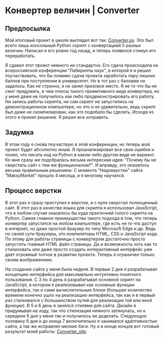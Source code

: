 # Конвертер величин | Converter

## Предпосылка

Мой итоговый проект в школе выглядел вот так: [Converter.py](Converter.py). Это был всего лишь консольный Python скрипт с конвертацией 5 разных величин. Написал я его ровно год назад, и теперь появился стимул его переработать.

Я сдавал этот проект немного не стандартно. Его сдача происходила на всероссийской конференции "Лабиринты наук", в которой я и решил поучаствовать, что бы помимо сдачи проекта заработать пару лишних баллов при поступлении в университет. Но в тот раз с баллами не задалось. Как не странно, я не занял призовое место. Я не то что бы не смог придумать, в чем плюсы такого примитивного вида конвертера, но у меня даже не получилось как либо продемонстрировать его работу. Ни запись работы скрипта, ни сам скрипт не запустились на демонстрационном компьютере, но это и не удивительно, ведь скрипт был даже не скомпилирован, как это подобало бы сделать. Исходя из этого я принял решение. Я решил все исправить.

## Задумка

В этом году я снова поучаствую в этой конференции, но теперь мой проект будет абсолютно иным. Я проанализировал все свои ошибки и понял, что писать код на Python в каком либо другом виде не вариант. Ко мне сразу же подобралась весьма интересная идея: "Почему бы не сверстать сайт с тем же функционалом?". И вправду, это оказалось весьма правильным решением. С момента "Недоверстки" сайта "MaksyMarket" прошло 4 месяца, и я многому научился. 

## Процесс верстки

В этот раз я сразу приступил к верстке, и с нуля сверстал полноценный сайт. В этот раз в качестве языка для скрипта я использовал JavaScript, что в любом случае оказалось бы куда практичней голого скрипта на Python. Самое главное преимущества такого подхода в том, что теперь конвертер запустится на любом компьютере, где есть не то что доступ в интернет, но даже простой браузер по типу Microsoft Edge и др. Ведь по своей сути браузеры, это компиляторы HTML, CSS и JavaScript кода. По этому для работы страницы с конвертером достаточно просто запустить главный HTML файл страницы. Да и возможность хоть как то стилизовать или даже просто создать интерактивный интерфейс уже дает огромный толчок в развитии проекта. Теперь я ограничен только своим воображением.

На создание сайта у меня была неделя. В первые 2 дня я разрабатывал концепцию интерфейса для максимально интуитивно понятного пользования. С 3 по 4 день я разрабатывал основной скрипт на JavaScript, в котором я реализовывал как основные функции интерфейса, так и сами вычислительные блоки (большее количество времени конечно ушло на реализацию интерфейса, так как я в первый раз сталкивался с большинством путей для реализации той или иной функции). В 5 и 6 день я занялся стилями для сайта. Дизайн я придумывал на ходу, так что стилизация немного затянулась, но к середине 6 дня у меня так и получилось ее доделать. Следующую половину 6 дня и до конца 7 включительно я занимался адаптивностью сайта, а так же исправлял мелкие баги. Ну и в конце концов вот готовый результат моей работы: [Converter_site](index.html).